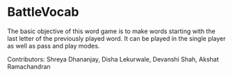 # BattleVocab

The basic objective of this word game is to make words starting with the last letter of the previously played word. It can be played in the single player as well as pass and play modes.

Contributors: Shreya Dhananjay, Disha Lekurwale, Devanshi Shah, Akshat Ramachandran
